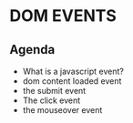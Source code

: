 
# DOM EVENTS

## Agenda
- What is a javascript event?
- dom content loaded event
- the submit event
- The click event
- the mouseover event